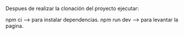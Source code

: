 Despues de realizar la clonación del proyecto
ejecutar:

npm ci --> para instalar dependencias.
npm run dev --> para levantar la pagina.
